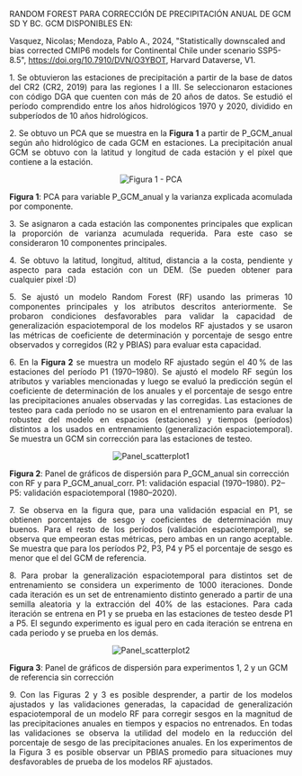 RANDOM FOREST PARA CORRECCIÓN DE PRECIPITACIÓN ANUAL DE GCM SD Y BC. GCM DISPONIBLES EN:

Vasquez, Nicolas; Mendoza, Pablo A., 2024, "Statistically downscaled and bias corrected CMIP6 models for Continental Chile under scenario SSP5-8.5", https://doi.org/10.7910/DVN/O3YBOT, Harvard Dataverse, V1.

<p align="justify">
1. Se obtuvieron las estaciones de precipitación a partir de la base de datos del CR2 (CR2, 2019) para las regiones I a III. Se seleccionaron estaciones con código DGA que cuenten con más de 20 años de datos.  
Se estudió el período comprendido entre los años hidrológicos 1970 y 2020, dividido en subperíodos de 10 años hidrológicos.
</p>

<p align="justify">
2. Se obtuvo un PCA que se muestra en la <strong>Figura 1</strong> a partir de P_GCM_anual según año hidrológico de cada GCM en estaciones. La precipitación anual GCM se obtuvo con la latitud y longitud de cada estación y el píxel que contiene a la estación.
</p>

<div align="center">
  <img src="https://raw.githubusercontent.com/FelipeRivas5492/RF_corrPP/main/PCA.png" alt="Figura 1 - PCA">
</div>
<p><strong>Figura 1</strong>: PCA para variable P_GCM_anual y la varianza explicada acomulada por componente.</p>

<p align="justify">
3. Se asignaron a cada estación las componentes principales que explican la proporción de varianza acumulada requerida. Para este caso se consideraron 10 componentes principales.
</p>

<p align="justify">
4. Se obtuvo la latitud, longitud, altitud, distancia a la costa, pendiente y aspecto para cada estación con un DEM. (Se pueden obtener para cualquier pixel :D)
</p>

<p align="justify">
5. Se ajustó un modelo Random Forest (RF) usando las primeras 10 componentes principales y los atributos descritos anteriormente. Se probaron condiciones desfavorables para validar la capacidad de generalización espaciotemporal de los modelos RF ajustados y se usaron las métricas de coeficiente de determinación y porcentaje de sesgo entre observados y corregidos (R2 y PBIAS) para evaluar esta capacidad.
</p>

<p align="justify">
6. En la <strong>Figura 2</strong> se muestra un modelo RF ajustado según el 40 % de las estaciones del período P1 (1970–1980). Se ajustó el modelo RF según los atributos y variables mencionadas y luego se evaluó la predicción según el coeficiente de determinación de los anuales y el porcentaje de sesgo entre las precipitaciones anuales observadas y las corregidas. Las estaciones de testeo para cada período no se usaron en el entrenamiento para evaluar la robustez del modelo en espacios (estaciones) y tiempos (períodos) distintos a los usados en entrenamiento (generalización espaciotemporal). Se muestra un GCM sin corrección para las estaciones de testeo.
</p>

<div align="center">
  <img src="https://raw.githubusercontent.com/FelipeRivas5492/RF_corrPP/main/PANEL_SCATTERPLOT1.png" alt="Panel_scatterplot1">
</div>
<p><strong>Figura 2</strong>: Panel de gráficos de dispersión para P_GCM_anual sin corrección con RF y para P_GCM_anual_corr. P1: validación espacial (1970–1980). P2–P5: validación espaciotemporal (1980–2020).</p>

<p align="justify">
7. Se observa en la figura que, para una validación espacial en P1, se obtienen porcentajes de sesgo y coeficientes de determinación muy buenos. Para el resto de los períodos (validación espaciotemporal), se observa que empeoran estas métricas, pero ambas en un rango aceptable. Se muestra que para los períodos P2, P3, P4 y P5 el porcentaje de sesgo es menor que el del GCM de referencia.
</p>

<p align="justify">
8. Para probar la generalización espaciotemporal para distintos set de entrenamiento se considera un experimento de 1000 iteraciones. Donde cada iteración es un set de entrenamiento distinto generado a partir de una semilla aleatoria y la extracción del 40% de las estaciones. Para cada iteración se entrena en P1 y se prueba en las estaciones de testeo desde P1 a P5. El segundo experimento es igual pero en cada iteración se entrena en cada periodo y se prueba en los demás.
</p>

<div align="center">
  <img src="https://raw.githubusercontent.com/FelipeRivas5492/RF_corrPP/main/PANEL_SCATTERPLOT2.png" alt="Panel_scatterplot2">
</div>
<p><strong>Figura 3</strong>: Panel de gráficos de dispersión para experimentos 1, 2 y un GCM de referencia sin corrección</p>

<p align="justify">
9. Con las Figuras 2 y 3 es posible desprender, a partir de los modelos ajustados y las validaciones generadas, la capacidad de generalización espaciotemporal de un modelo RF para corregir sesgos en la magnitud de las precipitaciones anuales en tiempos y espacios no entrenados. En todas las validaciones se observa la utilidad del modelo en la reducción del porcentaje de sesgo de las precipitaciones anuales. En los experimentos de la Figura 3 es posible observar un PBIAS promedio para situaciones muy desfavorables de prueba de los modelos RF ajustados.
</p>
